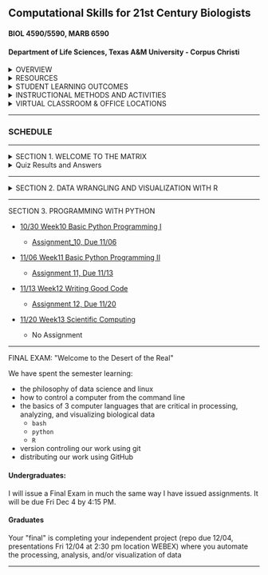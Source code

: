 ## Computational Skills for 21st Century Biologists
#### BIOL 4590/5590, MARB 6590
#### Department of Life Sciences, Texas A&M University - Corpus Christi

<details><summary>OVERVIEW</summary>
<p>

[FULL SYLLABUS](syllabi)

This is a 3 credit course for upper-level undergraduates and graduate students that introduces the powerful open-source computing tools that are used in biological research for the creation, organization, manipulation, processing, analysis, and archiving of “big data”. This course is designed to prepare and enable students to use computational tools for bioinformatic applications in advanced courses and independent research projects. The primary topics covered are: data formats and repositories, command line Linux computing and scripting, regular expressions, super-computing, computer programming with PYTHON and R, data visualization with R, version control and dissemination of scripts and programs with GIT, typesetting with LATEX, and organizing data with SQL relational databases. 

</p>
</details>

<details><summary>RESOURCES</summary>
<p>

Text Book: [Computing Skills for Biologists](https://computingskillsforbiologists.com/)

[R for Data Science](https://r4ds.had.co.nz/)

[CSB Guide to Downloading Software](http://computingskillsforbiologists.com/setup/)

[CSB Text Book Resource Downloads](https://computingskillsforbiologists.com/downloads/)

[CSB Text Book GitHub Repository](https://github.com/CSB-book/CSB)

[Apply Win10 Ubuntu Settings To New Computer](https://github.com/cbirdlab/wlsUBUNTU_settings/blob/master/README.md)

[Linux Cheat Sheet](resources/CheatSheetLinux_8-12-2016.pdf)

</p>
</details>

<details><summary>STUDENT LEARNING OUTCOMES</summary>
<p>

Upon the successful completion of this course, students should be able to: 
1.	Recognize, describe, and organize data into standard biological data structures
2.	Locate scientific data repositories and extract data
3.	Operate UNIX/LINUX computers from command line
4.	Construct and modify computer programming/scripting logic structures for processing biological data (`bash`, `R`, `python`)
5.	Use version control software (`git`) 
6.	Describe and use regular expressions to query data
7.	Typeset with `LaTeX` or `MarkDown` variants
8.	Use the most popular open-source tools for biological data manipulation

</p>
</details>

<details><summary>INSTRUCTIONAL METHODS AND ACTIVITIES</summary>
<p>

Computation for 21st Century Biologists will convene on Fridays at 1pm for 2.5 hours.  Class periods will involve interactive lectures that require each student to have a computer designed for content creation (Linux, OSX, Windows, not chrome, not iOS, not Android). Homework exercises will embellish upon concepts addressed in lecture. Participation involves attending lectures and performance on unannounced quizzes.  Weekly Assignments will be given to reinforce concepts covered in lectures and encourage students to start using computational tools.  Exams will be used to evaluate comprehension of the materials covered in lectures and assignments. For undergraduates only, a comprehensive Final Exam will be used to assess the learning objectives detailed above.

Rather than having a final exam, graduate students are expected to complete a Final Project involving the automation of the manipulation and/or analysis of data, The code should be archived on GitHub.  A report written in Latex or Markdown will be due during the final exam period.   The report should be concise in stating what the problem is, describing the strategy used for the solution, and describing how the code works (be sure to include a flow-chart or outline describing what code does).  Each student will give a 10-minute presentation during the Final period on their project.

Project examples: automatically process data from experimental apparatus; image analysis; automated reporting of experimental results; downloading and organizing data from online repositories; etc… 

</p>
</details>

<details><summary>VIRTUAL CLASSROOM & OFFICE LOCATIONS</summary>
<p>

[Lectures](https://tamucc.webex.com/tamucc/j.php?MTID=m04b44c32e11f93d46fd985947052e0d0) are F 1-3:30. 

[Office hours](https://tamucc.webex.com/meet/cbird) are W-Th 3-5 & F 3:30-5

[Grades](https://bb9.tamucc.edu) will be maintained on black board.

</p>
</details>

---

### SCHEDULE

---

<details><summary>SECTION 1.  WELCOME TO THE MATRIX</summary>
<p>

* [08/21  Week00  Introduction & Data](lectures/lecture00.md)
  * [Assignment_0  Due, 08/28](assignments/assignment_0.md)

* [08/28  Week01 Unix I](lectures/lecture01.md)

  * [Assignment_1,  Due 09/04](assignments/assignment_1.md)
  
  * [Grad Student Course Project: Ideas, Due 09/04](https://forms.office.com/Pages/ResponsePage.aspx?id=8frLNKZngUepylFOslULZlFZdbyVx8RLiPt1GobhHnlUOUo2UVRUMVgwTUlQMlpUQzUzOTIzME9LNi4u)
  
* [09/04  Week02 Unix II](lectures/lecture02.md)


  * [Assignment_2,  Due 09/11](assignments/assignment_2.md)

* [09/11  Week03 Unix III](lectures/lecture03.md)

  * [Assignment_3,  Due 09/18](assignments/assignment_3.md)
  
  * [Request Account On TAMUCC Super Computer Due 9/18](http://hpc.tamucc.edu/)
  
  * [Grad Student Course Project: Plan/Outline, Due 09/18](https://classroom.github.com/a/VuB4iKjR)

* [09/18  Week04 Version Control w/ Git](lectures/lecture04.md)

  * [Exam_1,  Due 9/25](https://classroom.github.com/a/jp--K3BZ)

  * [Grad Student Course Project: GitHub Repo w/ ReadMe, Due 9/25](https://classroom.github.com/a/hXodrcVf)


</p>
</details>


<details><summary>Quiz Results and Answers</summary>
<p>

* [Quiz 0.0](https://forms.office.com/Pages/AnalysisPage.aspx?id=8frLNKZngUepylFOslULZlFZdbyVx8RLiPt1GobhHnlUMlExSEtYN0pTTFVXUzJJUlpYRUNGQzU1Ti4u&AnalyzerToken=xEeP1kCHWBVvr2lUyEOtLJ63vGJEY4Nq)

* [Quiz Wk 2](https://forms.office.com/Pages/AnalysisPage.aspx?id=8frLNKZngUepylFOslULZlFZdbyVx8RLiPt1GobhHnlUMjIySEJCNFlSMVJRSUo0SU5HSFNKMVRHWC4u&AnalyzerToken=EoUZORmaO6qYwQJjsmmNDCGnDljXugop)

</p>
</details>

---

<details><summary>SECTION 2. DATA WRANGLING AND VISUALIZATION WITH R</summary>
<p>

* [09/25  Week05 Base R Bootcamp I](lectures/lecture05new.md)

  * Assignment 5 (Mind Expanders 8.3-8.5) Due 10/02

* [10/02  Week06 Base R Bootcamp II](lectures/lecture06new.md)

  * [Assignment 06, Due 10/07](https://classroom.github.com/a/ATshIvd8)

* [10/07  Week07 Data Visualization w/ Tidyverse](lectures/lecture07new.md)

  * [Assignment 07, Due 10/16](assignments/assignment_7new.md)

* [10/16  Week08 Data Wrangling w/ Tidyverse](lectures/lecture08new.md)

  * No Assignment

* [10/23  Week09 R Markdown (Lite) & Data Wrangling Exercises](lectures/lecture09new.md)

  * [Exam 2 Part 1, Due 11/04](https://forms.office.com/Pages/ResponsePage.aspx?id=8frLNKZngUepylFOslULZlFZdbyVx8RLiPt1GobhHnlUMk1SV05WNTUzOVZGR0ZDNkhBNDk4SVJYWS4u)
  * [Exam 2 Part 2, Due 11/04](https://classroom.github.com/a/dIIyk6Xd)

</p>
</details>


<!-- 

  * [Install Anaconda & Jupyter, Due 10/04](http://computingskillsforbiologists.com/setup/basic-programming/), Due 10/04
-->


---


SECTION 3. PROGRAMMING WITH PYTHON


* [10/30  Week10 Basic Python Programming I](lectures/lecture10.md)
  * [Assignment_10, Due 11/06](https://forms.office.com/Pages/ResponsePage.aspx?id=8frLNKZngUepylFOslULZlFZdbyVx8RLiPt1GobhHnlUMzdVVkQwTlRQMENSVTQ5S0dUT0c1NFgwRi4u)

* [11/06  Week11 Basic Python Programming II](lectures/lecture11.md)
  * [Assignment 11, Due 11/13](https://classroom.github.com/a/UBC9jm2D)

* [11/13  Week12 Writing Good Code](lectures/lecture12.md)
  * [Assignment 12, Due 11/20](https://classroom.github.com/a/CkLJC57S)

* [11/20  Week13 Scientific Computing](lectures/lecture13.md)
  * No Assignment

<!-- 
  * Grad Student Course Project: Commit at least 1 additional working function to your GitHub project repo, Due 10/18



  
* [10/25  Week08 Writing Good Code](https://github.com/tamucc-comp-bio/fall_2019/blob/master/lectures/lecture08.md)
  * [Assignment 8, Due 11/01](https://github.com/tamucc-comp-bio/fall_2019/blob/master/assignments/assignment_8.md)
  
* [11/01  Week09 Scientific Computing](https://github.com/tamucc-comp-bio/fall_2019/blob/master/lectures/lecture09.md)
  * [Exam 2, Due 11/08](https://classroom.github.com/a/VSNTwKf2)

-->

</p>
</details>

---

FINAL EXAM: "Welcome to the Desert of the Real"

We have spent the semester learning: 
* the philosophy of data science and linux
* how to control a computer from the command line
* the basics of 3 computer languages that are critical in processing, analyzing, and visualizing biological data
  * `bash`
  * `python`
  * `R`
* version controling our work using git
* distributing our work using GitHub

#### Undergraduates:  
I will issue a Final Exam in much the same way I have issued assignments. It will be due Fri Dec 4 by 4:15 PM.

#### Graduates
Your "final" is completing your independent project (repo due 12/04, presentations Fri 12/04 at 2:30 pm location WEBEX) where you automate the processing, analysis, and/or visualization of data

</p>
</details>

---
